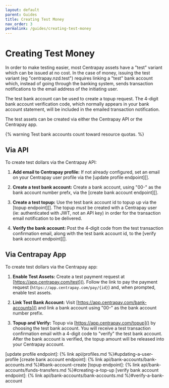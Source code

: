 ```yaml
---
layout: default
parent: Guides
title: Creating Test Money
nav_order: 3
permalink: /guides/creating-test-money
---
```


# Creating Test Money

In order to make testing easier, most Centrapay assets have a "test" variant
which can be issued at no cost. In the case of money, issuing the test variant
(eg "centrapay.nzd.test") requires linking a "test" bank account which, instead
of going through the banking system, sends transaction notifications to the
email address of the initiating user.

The test bank account can be used to create a topup request. The 4-digit bank
account verification code, which normally appears in your bank account
statement, will be included in the emailed transaction notification.

The test assets can be created via either the Centrapay API or the Centrapay
app.

{% warning Test bank accounts count toward resource quotas. %}


## Via API

To create test dollars via the Centrapay API:

1. **Add email to Centrapay profile:** If not already configured, set an email
   on your Centrapay user profile via the [update profile endpoint][].

2. **Create a test bank account:** Create a bank account, using "00-" as the
   bank account number prefx, via the [create bank account endpoint][].

3. **Create a test topup:** Use the test bank account id to topup up via the
   [topup endpoint][]. The topup *must* be created with a Centrapay user (ie:
   authenticated with JWT, not an API key) in order for the transaction email
   notification to be delivered.

4. **Verify the bank account:** Post the 4-digit code from the test transaction
   confirmation email, along with the test bank account id, to the
   [verify bank account endpoint][].


## Via Centrapay App

To create test dollars via the Centrapay app:

1. **Enable Test Assets:** Create a test payment request at
   [https://app.centrapay.com/test](). Follow the link to pay the payment
   request (`https://app.centrapay.com/pay/{id}`) and, when prompted, enable
   test assets.

2. **Link Test Bank Account:** Visit [https://app.centrapay.com/bank-accounts]()
   and link a bank account using "00-" as the bank account number prefix.

3. **Topup and Verify:** Topup via [https://app.centrapay.com/topup]() by
   choosing the test bank account. You will receive a test transaction
   confirmation email with a 4-digit code to "verify" the test bank account.
   After the bank account is verified, the topup amount will be released into
   your Centrapay account.

[update profile endpoint]: {% link api/profiles.md %}#updating-a-user-profile
[create bank account endpoint]: {% link api/bank-accounts/bank-accounts.md %}#bank-account-create
[topup endpoint]: {% link api/bank-accounts/funds-transfers.md %}#creating-a-top-up
[verify bank account endpoint]: {% link api/bank-accounts/bank-accounts.md %}#verify-a-bank-account
